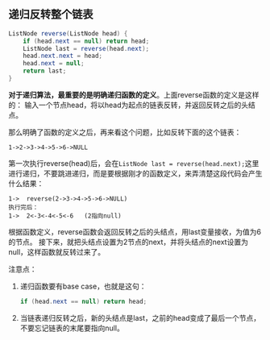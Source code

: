 ## 递归反转整个链表
```java
ListNode reverse(ListNode head) {
    if (head.next == null) return head;
    ListNode last = reverse(head.next);
    head.next.next = head;
    head.next = null;
    return last;
}
```
**对于递归算法，最重要的是明确递归函数的定义**。上面reverse函数的定义是这样的：
输入一个节点head，将以head为起点的链表反转，并返回反转之后的头结点。

那么明确了函数的定义之后，再来看这个问题，比如反转下面的这个链表：
```
1->2->3->4->5->6->NULL
```
第一次执行reverse(head)后，会在``ListNode last = reverse(head.next);``这里进行递归，不要跳进递归，而是要根据刚才的函数定义，来弄清楚这段代码会产生什么结果：
```
1->  reverse(2->3->4->5->6->NULL)
执行完后：
1->  2<-3<-4<-5<-6   (2指向null)
```
根据函数定义，reverse函数会返回反转之后的头结点，用last变量接收，为值为6的节点。
接下来，就把头结点设置为2节点的next，并将头结点的next设置为null，这样函数就反转过来了。

注意点：
1. 递归函数要有base case，也就是这句：
    ```java
    if (head.next == null) return head;
    ```
2. 当链表递归反转之后，新的头结点是last，之前的head变成了最后一个节点，不要忘记链表的末尾要指向null。